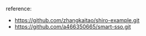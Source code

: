 reference:
 - https://github.com/zhangkaitao/shiro-example.git
 - https://github.com/a466350665/smart-sso.git